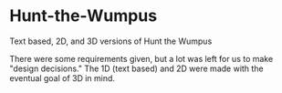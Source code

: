# Hunt-the-Wumpus
Text based, 2D, and 3D versions of Hunt the Wumpus

There were some requirements given, but a lot was left for us to make "design decisions." The 1D (text based) and 2D were made with the eventual goal of 3D in mind.
